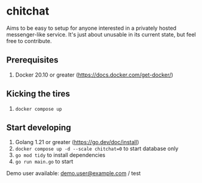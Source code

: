 # chitchat

Aims to be easy to setup for anyone interested in a privately hosted messenger-like service.
It's just about unusable in its current state, but feel free to contribute.

## Prerequisites
1. Docker 20.10 or greater (https://docs.docker.com/get-docker/)

## Kicking the tires
1. `docker compose up`

## Start developing
1. Golang 1.21 or greater (https://go.dev/doc/install)
2. `docker compose up -d --scale chitchat=0` to start database only
3. `go mod tidy` to install dependencies
4. `go run main.go` to start

Demo user available: demo.user@example.com / test
